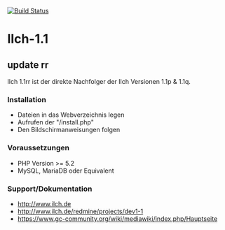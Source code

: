 [![Build Status](https://travis-ci.org/jurri/Ilch-1.1.svg?branch=rr)](https://travis-ci.org/jurri/Ilch-1.1)
# Ilch-1.1 
## update rr
Ilch 1.1rr ist der direkte Nachfolger der Ilch Versionen 1.1p & 1.1q.

### Installation
- Dateien in das Webverzeichnis legen
- Aufrufen der "/install.php"
- Den Bildschirmanweisungen folgen

### Voraussetzungen
- PHP Version >= 5.2
- MySQL, MariaDB oder Equivalent

### Support/Dokumentation
- http://www.ilch.de
- http://www.ilch.de/redmine/projects/dev1-1
- https://www.gc-community.org/wiki/mediawiki/index.php/Hauptseite
